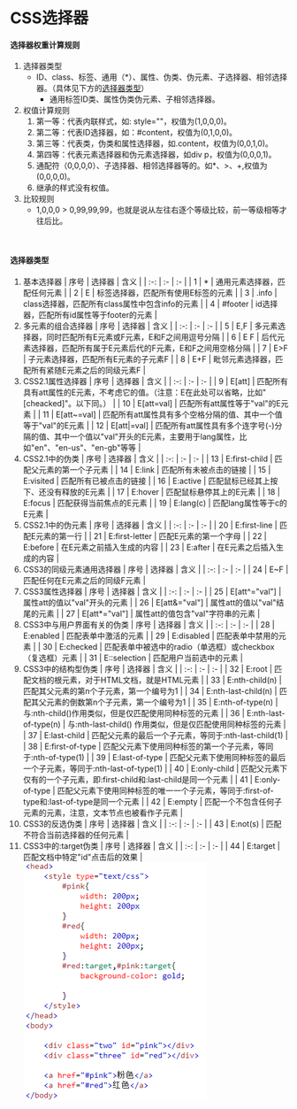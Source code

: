 # CSS选择器

#### 选择器权重计算规则

1. 选择器类型
    + ID、class、标签、通用（*）、属性、伪类、伪元素、子选择器、相邻选择器。（具体见下方的[选择器类型](#selection)）
        + 通用标签ID类、属性伪类伪元素、子相邻选择器。
2. 权值计算规则
    1. 第一等：代表内联样式，如: style=""，权值为(1,0,0,0)。
    2. 第二等：代表ID选择器，如：#content，权值为(0,1,0,0)。
    3. 第三等：代表类，伪类和属性选择器，如.content，权值为(0,0,1,0)。
    4. 第四等：代表元素选择器和伪元素选择器，如div p，权值为(0,0,0,1)。
    5. 通配符（0,0,0,0）、子选择器、相邻选择器等的。如*、>、+,权值为(0,0,0,0)。
    6. 继承的样式没有权值。
3. 比较规则
    + 1,0,0,0 > 0,99,99,99，也就是说从左往右逐个等级比较，前一等级相等才往后比。
<br>

#### 选择器类型<i id="selection"></i>

1. 基本选择器
    | 序号 | 选择器 | 含义 |
    | :-: | :- | :- |
    | 1 | * | 通用元素选择器，匹配任何元素 |
    | 2 | E | 标签选择器，匹配所有使用E标签的元素 |
    | 3 | .info | class选择器，匹配所有class属性中包含info的元素 |
    | 4 | #footer | id选择器，匹配所有id属性等于footer的元素 |
2. 多元素的组合选择器
    | 序号 | 选择器 | 含义 |
    | :-: | :- | :- |
    | 5 | E,F | 多元素选择器，同时匹配所有E元素或F元素，E和F之间用逗号分隔 |
    | 6 | E F | 后代元素选择器，匹配所有属于E元素后代的F元素，E和F之间用空格分隔 |
    | 7 | E>F | 子元素选择器，匹配所有E元素的子元素F |
    | 8 | E+F | 毗邻元素选择器，匹配所有紧随E元素之后的同级元素F |
3. CSS2.1属性选择器
    | 序号 | 选择器 | 含义 |
    | :-: | :- | :- |
    | 9 | E[att] | 匹配所有具有att属性的E元素，不考虑它的值。（注意：E在此处可以省略，比如"[cheacked]"。以下同。） |
    | 10 | E[att=val] | 匹配所有att属性等于"val"的E元素 |
    | 11 | E[att~=val] | 匹配所有att属性具有多个空格分隔的值、其中一个值等于"val"的E元素 |
    | 12 | E[att\|=val] | 匹配所有att属性具有多个连字号(-)分隔的值、其中一个值以"val"开头的E元素，主要用于lang属性，比如"en"、"en-us"、"en-gb"等等 |
4. CSS2.1中的伪类
    | 序号 | 选择器 | 含义 |
    | :-: | :- | :- |
    | 13 | E:first-child | 匹配父元素的第一个子元素 |
    | 14 | E:link | 匹配所有未被点击的链接 |
    | 15 | E:visited | 匹配所有已被点击的链接 |
    | 16 | E:active | 匹配鼠标已经其上按下、还没有释放的E元素 |
    | 17 | E:hover | 匹配鼠标悬停其上的E元素 |
    | 18 | E:focus | 匹配获得当前焦点的E元素 |
    | 19 | E:lang(c) | 匹配lang属性等于c的E元素 |
5. CSS2.1中的伪元素
    | 序号 | 选择器 | 含义 |
    | :-: | :- | :- |
    | 20 | E:first-line | 匹配E元素的第一行 |
    | 21 | E:first-letter | 匹配E元素的第一个字母 |
    | 22 | E:before | 在E元素之前插入生成的内容 |
    | 23 | E:after | 在E元素之后插入生成的内容 |
6. CSS3的同级元素通用选择器
    | 序号 | 选择器 | 含义 |
    | :-: | :- | :- |
    | 24 | E~F | 匹配任何在E元素之后的同级F元素 |
7. CSS3属性选择器
    | 序号 | 选择器 | 含义 |
    | :-: | :- | :- |
    | 25 | E[att^="val"] | 属性att的值以"val"开头的元素 |
    | 26 | E[att&="val"] | 属性att的值以"val"结尾的元素 |
    | 27 | E[att*="val"] | 属性att的值包含"val"字符串的元素 |
8. CSS3中与用户界面有关的伪类
    | 序号 | 选择器 | 含义 |
    | :-: | :- | :- |
    | 28 | E:enabled | 匹配表单中激活的元素 |
    | 29 | E:disabled | 匹配表单中禁用的元素 |
    | 30 | E:checked | 匹配表单中被选中的radio（单选框）或checkbox（复选框）元素 |
    | 31 | E::selection | 匹配用户当前选中的元素 |
9. CSS3中的结构型伪类
    | 序号 | 选择器 | 含义 |
    | :-: | :- | :- |
    | 32 | E:root | 匹配文档的根元素，对于HTML文档，就是HTML元素 |
    | 33 | E:nth-child(n) | 匹配其父元素的第n个子元素，第一个编号为1 |
    | 34 | E:nth-last-child(n) | 匹配其父元素的倒数第n个子元素，第一个编号为1 |
    | 35 | E:nth-of-type(n) | 与:nth-child()作用类似，但是仅匹配使用同种标签的元素 |
    | 36 | E:nth-last-of-type(n) | 与:nth-last-child() 作用类似，但是仅匹配使用同种标签的元素 |
    | 37 | E:last-child | 匹配父元素的最后一个子元素，等同于:nth-last-child(1) |
    | 38 | E:first-of-type | 匹配父元素下使用同种标签的第一个子元素，等同于:nth-of-type(1) |
    | 39 | E:last-of-type | 匹配父元素下使用同种标签的最后一个子元素，等同于:nth-last-of-type(1) |
    | 40 | E:only-child | 匹配父元素下仅有的一个子元素，即:first-child和:last-child是同一个元素 |
    | 41 | E:only-of-type | 匹配父元素下使用同种标签的唯一一个子元素，等同于:first-of-type和:last-of-type是同一个元素 |
    | 42 | E:empty | 匹配一个不包含任何子元素的元素，注意，文本节点也被看作子元素 |
10. CSS3的反选伪类
    | 序号 | 选择器 | 含义 |
    | :-: | :- | :- |
    | 43 | E:not(s) | 匹配不符合当前选择器的任何元素 |
11. CSS3中的:target伪类
    | 序号 | 选择器 | 含义 |
    | :-: | :- | :- |
    | 44 | E:target | 匹配文档中特定"id"点击后的效果 |
    ![target伪类](../images/target伪类.png)
